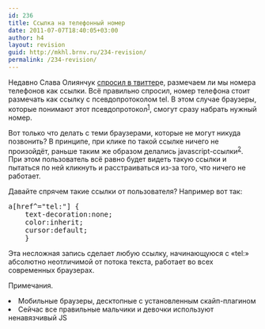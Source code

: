 ```yaml
---
id: 236
title: Ссылка на телефонный номер
date: 2011-07-07T18:40:05+03:00
author: h4
layout: revision
guid: http://mkhl.brnv.ru/234-revision/
permalink: /234-revision/
---
```

Недавно Слава Олиянчук [спросил в твиттер](http://twitter.com/#!/miripiruni/status/48421023674150912)е, размечаем ли мы номера телефонов как ссылки. Всё правильно спросил, номер телефона стоит размечать как ссылку с псевдопротоколом tel. В этом случае браузеры, которые понимают этот псевдопротокол<sup><a href="#footnote-1">1</a></sup>, смогут сразу набрать нужный номер.

Вот только что делать с теми браузерами, которые не могут никуда позвонить? В принципе, при клике по такой ссылке ничего не произойдёт, раньше таким же образом делались javascript-ссылки<sup><a href="#footnote-2">2</a></sup>. При этом пользователь всё равно будет видеть такую ссылки и пытаться по ней кликнуть и расстраиваться из-за того, что ничего не работает.

Давайте спрячем такие ссылки от пользователя? Например вот так:

<pre class="css">a[href^="tel:"] {
    text-decoration:none;
    color:inherit;
    cursor:default;
    }</pre>

Эта несложная запись сделает любую ссылку, начинающуюся с &#171;tel:&#187; абсолютно неотличимой от потока текста, работает во всех современных браузерах.

Примечания.

<li id="footnote-1">
  Мобильные браузеры, десктопные с установленным скайп-плагином
</li>
<li id="footnote-2">
  Сейчас все правильные мальчики и девочки используют ненавязчивый JS
</li>